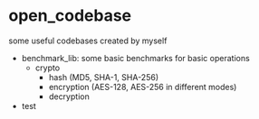 # open_codebase
some useful codebases created by myself

- benchmark_lib: some basic benchmarks for basic operations
  - crypto
    - hash (MD5, SHA-1, SHA-256)
    - encryption (AES-128, AES-256 in different modes)
    - decryption
- test
